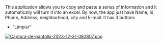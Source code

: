 This application allows you to copy and paste a series of information and It automatically will turn it into an excel.
By now, the app just have Name, Id, Phone, Address, neighborhood, city and E-mail. It has 3 buttons

- "Limpiar"


[![Captura-de-pantalla-2023-12-31-082807.png](https://i.postimg.cc/139rD8h5/Captura-de-pantalla-2023-12-31-082807.png)](https://postimg.cc/QHy73xdR)
